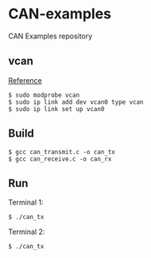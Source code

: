 # CAN-examples
CAN Examples repository

## vcan

[Reference](https://stackoverflow.com/questions/21022749/how-to-create-virtual-can-port-on-linux-c)

```
$ sudo modprobe vcan
$ sudo ip link add dev vcan0 type vcan
$ sudo ip link set up vcan0
```

## Build

```
$ gcc can_transmit.c -o can_tx
$ gcc can_receive.c -o can_rx
```

## Run

Terminal 1:

```
$ ./can_tx
```

Terminal 2:

```
$ ./can_tx
```
